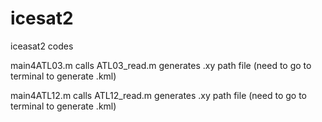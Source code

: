 # icesat2

iceasat2 codes

main4ATL03.m calls ATL03_read.m
               generates .xy path file (need to go to terminal to generate .kml)

main4ATL12.m calls ATL12_read.m
               generates .xy path file (need to go to terminal to generate .kml)
